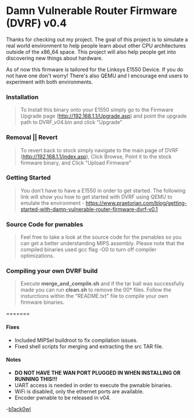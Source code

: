 # Damn Vulnerable Router Firmware (DVRF) v0.4

Thanks for checking out my project. The goal of this project is to simulate a real world environment to help people learn about other CPU architectures outside of the x86_64 space. This project will also help people get into discovering new things about hardware.

As of now this firmware is tailored for the Linksys E1550 Device. If you do not have one don't worry! There's also QEMU and I encourage end users to experiment with both environments.

### Installation
> To Install this binary onto your E1550 simply go to the Firmware Upgrade page (http://192.168.1.1/Upgrade.asp) and point the upgrade path to DVRF_v04.bin and click "Upgrade"

### Removal || Revert
> To revert back to stock simply navigate to the main page of DVRF (http://192.168.1.1/index.asp), Click Browse, Point it to the stock firmware binary, and Click "Upload Firmware"

### Getting Started
> You don't have to have a E1550 in order to get started. The following link will show you how to get started with DVRF using QEMU to emulate the environment - https://www.praetorian.com/blog/getting-started-with-damn-vulnerable-router-firmware-dvrf-v0.1

### Source Code for pwnables
> Feel free to take a look at the source code for the pwnables so you can get a better understanding MIPS assembly. Please note that the compiled binaries used gcc flag -O0 to turn off compiler optimizations.

### Compiling your own DVRF build
> Execute **merge_and_compile.sh** and if the tar ball was successfully made you can run **clean.sh** to remove the 00* files.
> Follow the insturctions within the "README.txt" file to compile your own firmware binaries.

=======

#### Fixes
* Included MIPSel buildroot to fix compilation issues.
* Fixed shell scripts for merging and extracting the src TAR file.

#### Notes
* **DO NOT HAVE THE WAN PORT PLUGGED IN WHEN INSTALLING OR RUNNING THIS!!!**
* UART access is needed in order to execute the pwnable binaries.
* WiFi is disabled, only the ethernet ports are available.
* Encoder pwnable to be released in v04.

-<a href="https://twitter.com/b1ack0wl">b1ack0wl</a>
